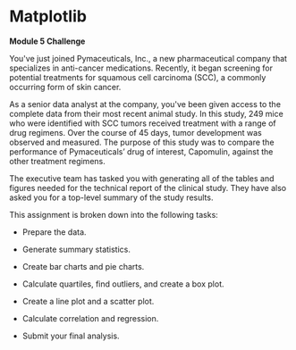 # Matplotlib
**Module 5 Challenge**

You've just joined Pymaceuticals, Inc., a new pharmaceutical company that specializes in anti-cancer medications. Recently, it began screening for potential treatments for squamous cell carcinoma (SCC), a commonly occurring form of skin cancer.

As a senior data analyst at the company, you've been given access to the complete data from their most recent animal study. In this study, 249 mice who were identified with SCC tumors received treatment with a range of drug regimens. Over the course of 45 days, tumor development was observed and measured. The purpose of this study was to compare the performance of Pymaceuticals’ drug of interest, Capomulin, against the other treatment regimens.

The executive team has tasked you with generating all of the tables and figures needed for the technical report of the clinical study. They have also asked you for a top-level summary of the study results.


This assignment is broken down into the following tasks:

  - Prepare the data.

  * Generate summary statistics.

  + Create bar charts and pie charts.

  - Calculate quartiles, find outliers, and create a box plot.

  * Create a line plot and a scatter plot.

  + Calculate correlation and regression.

  - Submit your final analysis.
